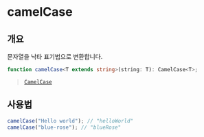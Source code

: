 # camelCase

## 개요

문자열을 낙타 표기법으로 변환합니다.

```ts
function camelCase<T extends string>(string: T): CamelCase<T>;
```

> [`CamelCase`](/api/types/camel-case/)

## 사용법

```ts
camelCase("Hello world"); // "helloWorld"
camelCase("blue-rose"); // "blueRose"
```
